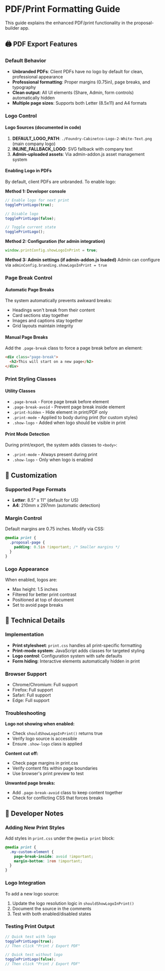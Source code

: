 # PDF/Print Formatting Guide

This guide explains the enhanced PDF/print functionality in the proposal-builder app.

## 🖨️ PDF Export Features

### Default Behavior
- **Unbranded PDFs**: Client PDFs have no logo by default for clean, professional appearance
- **Professional formatting**: Proper margins (0.75in), page breaks, and typography
- **Clean output**: All UI elements (Share, Admin, form controls) automatically hidden
- **Multiple page sizes**: Supports both Letter (8.5x11) and A4 formats

### Logo Control

#### Logo Sources (documented in code)
1. **DEFAULT_LOGO_PATH**: `./Foundry-Cabinetco-Logo-2-White-Text.png` (main company logo)
2. **INLINE_FALLBACK_LOGO**: SVG fallback with company text
3. **Admin-uploaded assets**: Via admin-addon.js asset management system

#### Enabling Logo in PDFs
By default, client PDFs are unbranded. To enable logo:

**Method 1: Developer console**
```javascript
// Enable logo for next print
togglePrintLogo(true);

// Disable logo 
togglePrintLogo(false);

// Toggle current state
togglePrintLogo();
```

**Method 2: Configuration (for admin integration)**
```javascript
window.printConfig.showLogoInPrint = true;
```

**Method 3: Admin settings (if admin-addon.js loaded)**
Admin can configure via `adminConfig.branding.showLogoInPrint = true`

### Page Break Control

#### Automatic Page Breaks
The system automatically prevents awkward breaks:
- Headings won't break from their content
- Card sections stay together  
- Images and captions stay together
- Grid layouts maintain integrity

#### Manual Page Breaks
Add the `.page-break` class to force a page break before an element:

```html
<div class="page-break">
  <h2>This will start on a new page</h2>
</div>
```

### Print Styling Classes

#### Utility Classes
- `.page-break` - Force page break before element
- `.page-break-avoid` - Prevent page break inside element  
- `.print-hidden` - Hide element in print/PDF only
- `.print-mode` - Applied to body during print (for custom styles)
- `.show-logo` - Added when logo should be visible in print

#### Print Mode Detection
During print/export, the system adds classes to `<body>`:
- `.print-mode` - Always present during print
- `.show-logo` - Only when logo is enabled

## 🎨 Customization

### Supported Page Formats
- **Letter**: 8.5" x 11" (default for US)
- **A4**: 210mm x 297mm (automatic detection)

### Margin Control
Default margins are 0.75 inches. Modify via CSS:
```css
@media print {
  .proposal-page {
    padding: 0.5in !important; /* Smaller margins */
  }
}
```

### Logo Appearance
When enabled, logos are:
- Max height: 1.5 inches
- Filtered for better print contrast
- Positioned at top of document
- Set to avoid page breaks

## 🔧 Technical Details

### Implementation
- **Print stylesheet**: `print.css` handles all print-specific formatting
- **Print-mode system**: JavaScript adds classes for targeted styling
- **Logo control**: Configuration system with safe defaults
- **Form hiding**: Interactive elements automatically hidden in print

### Browser Support
- Chrome/Chromium: Full support
- Firefox: Full support  
- Safari: Full support
- Edge: Full support

### Troubleshooting

**Logo not showing when enabled:**
- Check `shouldShowLogoInPrint()` returns true
- Verify logo source is accessible
- Ensure `.show-logo` class is applied

**Content cut off:**
- Check page margins in print.css
- Verify content fits within page boundaries
- Use browser's print preview to test

**Unwanted page breaks:**
- Add `.page-break-avoid` class to keep content together
- Check for conflicting CSS that forces breaks

## 📝 Developer Notes

### Adding New Print Styles
Add styles in `print.css` under the `@media print` block:
```css
@media print {
  .my-custom-element {
    page-break-inside: avoid !important;
    margin-bottom: 1rem !important;
  }
}
```

### Logo Integration
To add a new logo source:
1. Update the logo resolution logic in `shouldShowLogoInPrint()`
2. Document the source in the comments
3. Test with both enabled/disabled states

### Testing Print Output
```javascript
// Quick test with logo
togglePrintLogo(true);
// Then click "Print / Export PDF"

// Quick test without logo  
togglePrintLogo(false);
// Then click "Print / Export PDF"
```